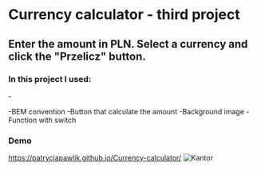 # Currency calculator - third project 
## Enter the amount in PLN. Select a currency and click the "Przelicz" button.
### In this project I used:
-<form> 
-BEM convention
-Button that calculate the amount
-Background image
-Function with switch 
  ### Demo
  https://patrycjapawlik.github.io/Currency-calculator/
  ![Kantor](https://i.postimg.cc/YS7K3ghj/share.png)
  
